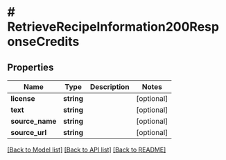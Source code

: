# # RetrieveRecipeInformation200ResponseCredits

## Properties

Name | Type | Description | Notes
------------ | ------------- | ------------- | -------------
**license** | **string** |  | [optional]
**text** | **string** |  | [optional]
**source_name** | **string** |  | [optional]
**source_url** | **string** |  | [optional]

[[Back to Model list]](../../README.md#models) [[Back to API list]](../../README.md#endpoints) [[Back to README]](../../README.md)
